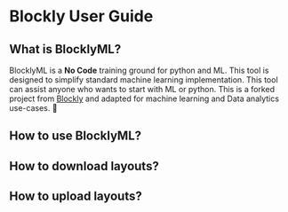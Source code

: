 # Blockly User Guide

## What is BlocklyML?
BlocklyML is a **No Code** training ground for python and ML. This tool is designed to simplify standard machine learning implementation.
This tool can assist anyone who wants to start with ML or python. This is a forked project from [Blockly](https://github.com/google/blockly) and adapted for machine learning and Data analytics use-cases. :brain:

## How to use BlocklyML?

## How to download layouts? 

## How to upload layouts?